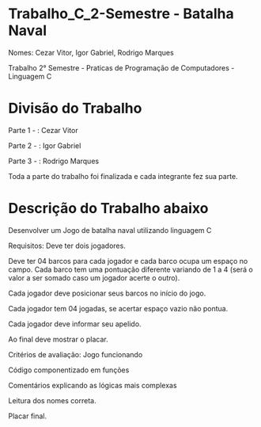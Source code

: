 
# Trabalho_C_2-Semestre - Batalha Naval

Nomes: Cezar Vitor, Igor Gabriel, Rodrigo Marques

Trabalho 2° Semestre - Praticas de Programação de Computadores - Linguagem C

# Divisão do Trabalho

Parte 1 - : Cezar Vitor

Parte 2 - : Igor Gabriel

Parte 3 - : Rodrigo Marques

Toda a parte do trabalho foi finalizada e cada integrante fez sua parte.

# Descrição do Trabalho abaixo

Desenvolver um Jogo de batalha naval utilizando linguagem C

Requisitos:
Deve ter dois jogadores.

Deve ter 04 barcos para cada jogador e cada barco ocupa um espaço no campo. Cada barco tem uma pontuação diferente variando de 1 a 4 (será o valor a ser somado caso um jogador acerte o outro).

Cada jogador deve posicionar seus barcos no início do jogo.

Cada jogador tem 04 jogadas, se acertar espaço vazio não pontua.

Cada jogador deve informar seu apelido.

Ao final deve mostrar o placar.

Critérios de avaliação:
Jogo funcionando

Código componentizado em funções

Comentários explicando as lógicas mais complexas

Leitura dos nomes correta.

Placar final.
